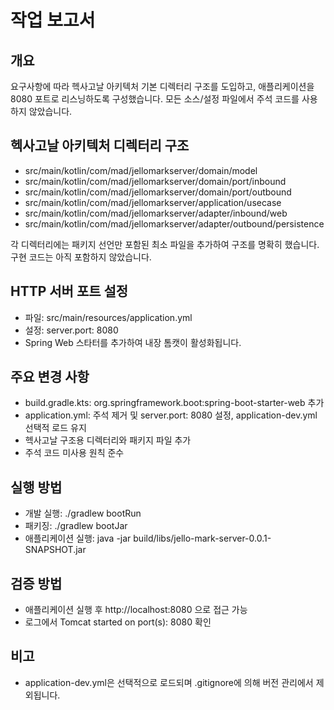# 작업 보고서

## 개요
요구사항에 따라 헥사고날 아키텍처 기본 디렉터리 구조를 도입하고, 애플리케이션을 8080 포트로 리스닝하도록 구성했습니다. 모든 소스/설정 파일에서 주석 코드를 사용하지 않았습니다.

## 헥사고날 아키텍처 디렉터리 구조
- src/main/kotlin/com/mad/jellomarkserver/domain/model
- src/main/kotlin/com/mad/jellomarkserver/domain/port/inbound
- src/main/kotlin/com/mad/jellomarkserver/domain/port/outbound
- src/main/kotlin/com/mad/jellomarkserver/application/usecase
- src/main/kotlin/com/mad/jellomarkserver/adapter/inbound/web
- src/main/kotlin/com/mad/jellomarkserver/adapter/outbound/persistence

각 디렉터리에는 패키지 선언만 포함된 최소 파일을 추가하여 구조를 명확히 했습니다. 구현 코드는 아직 포함하지 않았습니다.

## HTTP 서버 포트 설정
- 파일: src/main/resources/application.yml
- 설정: server.port: 8080
- Spring Web 스타터를 추가하여 내장 톰캣이 활성화됩니다.

## 주요 변경 사항
- build.gradle.kts: org.springframework.boot:spring-boot-starter-web 추가
- application.yml: 주석 제거 및 server.port: 8080 설정, application-dev.yml 선택적 로드 유지
- 헥사고날 구조용 디렉터리와 패키지 파일 추가
- 주석 코드 미사용 원칙 준수

## 실행 방법
- 개발 실행: ./gradlew bootRun
- 패키징: ./gradlew bootJar
- 애플리케이션 실행: java -jar build/libs/jello-mark-server-0.0.1-SNAPSHOT.jar

## 검증 방법
- 애플리케이션 실행 후 http://localhost:8080 으로 접근 가능
- 로그에서 Tomcat started on port(s): 8080 확인

## 비고
- application-dev.yml은 선택적으로 로드되며 .gitignore에 의해 버전 관리에서 제외됩니다.
